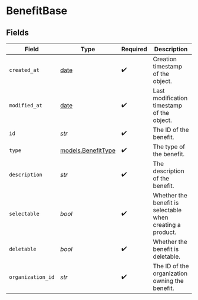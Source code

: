 # BenefitBase


## Fields

| Field                                                                | Type                                                                 | Required                                                             | Description                                                          |
| -------------------------------------------------------------------- | -------------------------------------------------------------------- | -------------------------------------------------------------------- | -------------------------------------------------------------------- |
| `created_at`                                                         | [date](https://docs.python.org/3/library/datetime.html#date-objects) | :heavy_check_mark:                                                   | Creation timestamp of the object.                                    |
| `modified_at`                                                        | [date](https://docs.python.org/3/library/datetime.html#date-objects) | :heavy_check_mark:                                                   | Last modification timestamp of the object.                           |
| `id`                                                                 | *str*                                                                | :heavy_check_mark:                                                   | The ID of the benefit.                                               |
| `type`                                                               | [models.BenefitType](../models/benefittype.md)                       | :heavy_check_mark:                                                   | The type of the benefit.                                             |
| `description`                                                        | *str*                                                                | :heavy_check_mark:                                                   | The description of the benefit.                                      |
| `selectable`                                                         | *bool*                                                               | :heavy_check_mark:                                                   | Whether the benefit is selectable when creating a product.           |
| `deletable`                                                          | *bool*                                                               | :heavy_check_mark:                                                   | Whether the benefit is deletable.                                    |
| `organization_id`                                                    | *str*                                                                | :heavy_check_mark:                                                   | The ID of the organization owning the benefit.                       |